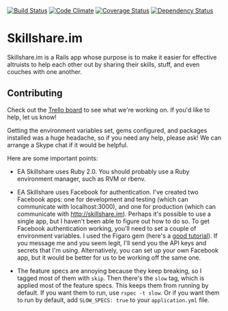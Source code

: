 [![Build Status](https://travis-ci.org/patbl/Skillshare.im.png?branch=master)](https://travis-ci.org/patbl/Skillshare.im)
[![Code Climate](https://codeclimate.com/github/patbl/Skillshare.im.png)](https://codeclimate.com/github/patbl/Skillshare.im)
[![Coverage Status](https://coveralls.io/repos/patbl/Skillshare.im/badge.png?branch=master)](https://coveralls.io/r/patbl/Skillshare.im?branch=master)
[![Dependency Status](https://gemnasium.com/patbl/Skillshare.im.png)](https://gemnasium.com/patbl/Skillshare.im)

# Skillshare.im

Skillshare.im is a Rails app whose purpose is to make it easier for
effective altruists to help each other out by sharing their skills,
stuff, and even couches with one another.

## Contributing

Check out the [Trello board](https://trello.com/b/3ULaf1Ob/sharing-app)
to see what we're working on. If you'd like to help, let us know!

Getting the environment variables set, gems configured, and packages
installed was a huge headache, so if you need any help, please ask! We
can arrange a Skype chat if it would be helpful.

Here are some important points:

* EA Skillshare uses Ruby 2.0. You should probably use a Ruby environment manager, such as RVM or rbenv.

* EA Skillshare uses Facebook for authentication. I've created two Facebook apps: one for development and testing (which can communicate with localhost:3000), and one for production (which can communicate with http://skillshare.im). Perhaps it's possible to use a single app, but I haven't been able to figure out how to do so. To get Facebook authentication working, you'll need to set a couple of environment variables. I used the Figaro gem (here's a [good tutorial](http://railsapps.github.io/rails-environment-variables.html)). If you message me and you seem legit, I'll send you the API keys and secrets that I'm using. Alternatively, you can set up your own Facebook app, but it would be better for us to be working off the same one.

* The feature specs are annoying because they keep breaking, so I tagged most of them with `skip`. Then there's the `slow` tag, which is applied most of the feature specs. This keeps them from running by default. If you want them to run, use `rspec -t slow`. Or if you want them to run by default, add `SLOW_SPECS: true` to your `application.yml` file.
